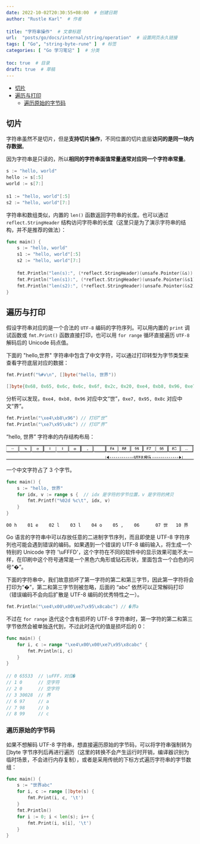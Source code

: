 ```yaml
---
date: 2022-10-02T20:30:55+08:00  # 创建日期
author: "Rustle Karl"  # 作者

title: "字符串操作"  # 文章标题
url:  "posts/go/docs/internal/string/operation"  # 设置网页永久链接
tags: [ "Go", "string-byte-rune" ]  # 标签
categories: [ "Go 学习笔记" ]  # 分类

toc: true  # 目录
draft: true  # 草稿
---
```


- [切片](#切片)
- [遍历与打印](#遍历与打印)
	- [遍历原始的字节码](#遍历原始的字节码)

## 切片

字符串虽然不是切片，但是**支持切片操作**，不同位置的切片底层**访问的是同一块内存数据**。

因为字符串是只读的，所以**相同的字符串面值常量通常对应同一个字符串常量**。

```go
s := "hello, world"
hello := s[:5]
world := s[7:]

s1 := "hello, world"[:5]
s2 := "hello, world"[7:]
```

字符串和数组类似，内置的 `len()` 函数返回字符串的长度。也可以通过 `reflect.StringHeader` 结构访问字符串的长度（这里只是为了演示字符串的结构，并不是推荐的做法）：

```go
func main() {
	s := "hello, world"
	s1 := "hello, world"[:5]
	s2 := "hello, world"[7:]

	fmt.Println("len(s):", (*reflect.StringHeader)(unsafe.Pointer(&s)).Len)   // 12
	fmt.Println("len(s1):", (*reflect.StringHeader)(unsafe.Pointer(&s1)).Len) // 5
	fmt.Println("len(s2):", (*reflect.StringHeader)(unsafe.Pointer(&s2)).Len) // 5
}
```

## 遍历与打印

假设字符串对应的是一个合法的 `UTF-8` 编码的字符序列。可以用内置的 `print` 调试函数或 `fmt.Print()` 函数直接打印，也可以用 `for range` 循环直接遍历 `UTF-8` 解码后的 Unicode 码点值。

下面的 "hello,世界" 字符串中包含了中文字符，可以通过打印转型为字节类型来查看字符底层对应的数据：

```go
fmt.Printf("%#v\n", []byte("hello, 世界"))
```

```go
[]byte{0x68, 0x65, 0x6c, 0x6c, 0x6f, 0x2c, 0x20, 0xe4, 0xb8, 0x96, 0xe7, 0x95, 0x8c}
```

分析可以发现，`0xe4, 0xb8, 0x96` 对应中文“世”，`0xe7, 0x95, 0x8c` 对应中文“界”。

```go
fmt.Println("\xe4\xb8\x96") // 打印“世”
fmt.Println("\xe7\x95\x8c") // 打印“界”
```

“hello, 世界” 字符串的内存结构布局：

![06NeR1.png](../../../assets/images/docs/internal/string/operation/06NeR1.png)

一个中文字符占了 3 个字节。

```go
func main() {
	s := "hello, 世界"
	for idx, v := range s {  // idx 是字符的字节位置，v 是字符的拷贝
		fmt.Printf("%02d %c\t", idx, v)
	}
}
```

```
00 h    01 e    02 l    03 l    04 o    05 ,    06      07 世   10 界
```

Go 语言的字符串中可以存放任意的二进制字节序列，而且即使是 UTF-8 字符序列也可能会遇到错误的编码。如果遇到一个错误的 UTF-8 编码输入，将生成一个特别的 Unicode 字符 '\uFFFD'，这个字符在不同的软件中的显示效果可能不太一样，在印刷中这个符号通常是一个黑色六角形或钻石形状，里面包含一个白色的问号“�”。

下面的字符串中，我们故意损坏了第一字符的第二和第三字节，因此第一字符将会打印为“�”，第二和第三字节则被忽略，后面的 “abc” 依然可以正常解码打印（错误编码不会向后扩散是 UTF-8 编码的优秀特性之一）。

```go
fmt.Println("\xe4\x00\x00\xe7\x95\x8cabc") // �界a
```

不过在 `for range` 迭代这个含有损坏的 UTF-8 字符串时，第一字符的第二和第三字节依然会被单独迭代到，不过此时迭代的值是损坏后的 0：

```go
func main() {
	for i, c := range "\xe4\x00\x00\xe7\x95\x8cabc" {
		fmt.Println(i, c)
	}
}

// 0 65533  // \uFFF，对应�
// 1 0      // 空字符
// 2 0      // 空字符
// 3 30028  // 界
// 6 97     // a
// 7 98     // b
// 8 99     // c
```

### 遍历原始的字节码

如果不想解码 UTF-8 字符串，想直接遍历原始的字节码，可以将字符串强制转为 []byte 字节序列后再进行遍历（这里的转换不会产生运行时开销，编译器识别为临时场景，不会进行内存复制），或者是采用传统的下标方式遍历字符串的字节数组：

```go
func main() {
	s := "世界abc"
	for i, c := range []byte(s) {
		fmt.Print(i, c, '\t')
	}
	fmt.Println()
	for i := 0; i < len(s); i++ {
		fmt.Print(i, s[i], '\t')
	}
}
```
